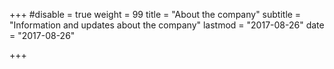 +++
#disable = true
weight = 99
title = "About the company"
subtitle = "Information and updates about the company"
lastmod = "2017-08-26"
date = "2017-08-26"

+++
